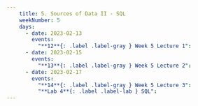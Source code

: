 ```yaml
---
    title: 5. Sources of Data II - SQL
    weekNumber: 5
    days:
      - date: 2023-02-13
        events:
          "**12**{: .label .label-gray } Week 5 Lecture 1":
      - date: 2023-02-15
        events:
          "**13**{: .label .label-gray } Week 5 Lecture 2":
      - date: 2023-02-17
        events:
          "**14**{: .label .label-gray } Week 5 Lecture 3":
          "**Lab 4**{: .label .label-lab } SQL":        
---
```


